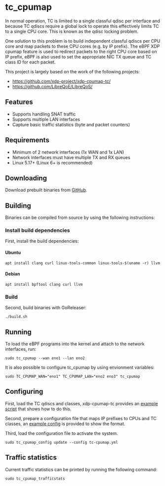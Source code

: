 # tc\_cpumap

In normal operation, TC is limited to a single classful qdisc per interface
and because TC qdiscs require a global lock to operate this effectively
limits TC to a single CPU core. This is known as the qdisc locking problem.

One solution to this problem is to build independent classful
qdiscs per CPU core and map packets to these CPU cores (e.g. by IP prefix).
The eBPF XDP cpumap feature is used to redirect packets to the right CPU core
based on IP prefix, eBPF is also used to set the appropriate NIC TX queue
and TC class ID for each packet.

This project is largely based on the work of the following projects:

   * https://github.com/xdp-project/xdp-cpumap-tc/
   * https://github.com/LibreQoE/LibreQoS/

## Features

 * Supports handling SNAT traffic
 * Supports multiple LAN interfaces
 * Capture basic traffic statistics (byte and packet counters)

## Requirements

 * Minimum of 2 network interfaces (1x WAN and 1x LAN)
 * Network interfaces must have multiple TX and RX queues
 * Linux 5.17+ (Linux 6+ is recommended)

## Downloading

Download prebuilt binaries from [GitHub](https://github.com/adaricorp/tc-cpumap/releases/latest).

## Building

Binaries can be compiled from source by using the following instructions:

### Install build dependencies

First, install the build dependencies:

#### Ubuntu

```
apt install clang curl linux-tools-common linux-tools-$(uname -r) llvm
```

#### Debian

```
apt install bpftool clang curl llvm
```

### Build

Second, build binaries with GoReleaser:

```
./build.sh
```

## Running

To load the eBPF programs into the kernel and attach to the network interfaces, run:

```
sudo tc_cpumap --wan eno1 --lan eno2
```

It is also possible to configure tc\_cpumap by using envionment variables:

```
sudo TC_CPUMAP_WAN="eno1" TC_CPUMAP_LAN="eno2 eno3" tc_cpumap
```

## Configuring

First, load the TC qdiscs and classes, xdp-cpumap-tc provides an
[example script](https://github.com/xdp-project/xdp-cpumap-tc/blob/master/bin/tc_mq_htb_setup_example.sh)
that shows how to do this.

Second, prepare a configuration file that maps IP prefixes to CPUs and TC classes, an
[example config](https://github.com/adaricorp/tc-cpumap/blob/main/sample-configs/tc-cpumap.yml)
is provided to show the format.

Third, load the configuration file to activate the system.

```
sudo tc_cpumap_config update --config tc-cpumap.yml
```

## Traffic statistics

Current traffic statistics can be printed by running the following command:

```
sudo tc_cpumap_trafficstats
```
